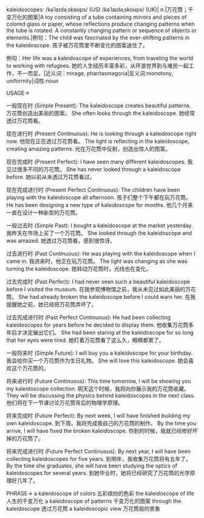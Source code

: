 kaleidoscopes: /kəˈlaɪdəˌskəʊps/ (US) /kəˈlaɪdəˌskoʊps/ (UK)| n.|万花筒；千变万化的图案|A toy consisting of a tube containing mirrors and pieces of colored glass or paper, whose reflections produce changing patterns when the tube is rotated.  A constantly changing pattern or sequence of objects or elements.|例句：The child was fascinated by the ever-shifting patterns in the kaleidoscope.  孩子被万花筒里不断变化的图案迷住了。

例句：Her life was a kaleidoscope of experiences, from traveling the world to working with refugees. 她的人生经历丰富多彩，从环游世界到与难民一起工作，不一而足。|近义词：mirage, phantasmagoria|反义词:monotony, uniformity|词性:noun

USAGE->

一般现在时 (Simple Present):
The kaleidoscope creates beautiful patterns. 万花筒创造出美丽的图案。
She often looks through the kaleidoscope. 她经常透过万花筒看。

现在进行时 (Present Continuous):
He is looking through a kaleidoscope right now. 他现在正在透过万花筒看。
The light is reflecting in the kaleidoscope, creating amazing patterns. 光在万花筒中反射，创造出惊人的图案。

现在完成时 (Present Perfect):
I have seen many different kaleidoscopes. 我见过很多不同的万花筒。
She has never looked through a kaleidoscope before. 她以前从未透过万花筒看过。

现在完成进行时 (Present Perfect Continuous):
The children have been playing with the kaleidoscope all afternoon. 孩子们整个下午都在玩万花筒。
He has been designing a new type of kaleidoscope for months. 他几个月来一直在设计一种新型的万花筒。

一般过去时 (Simple Past):
I bought a kaleidoscope at the market yesterday. 我昨天在市场上买了一个万花筒。
She looked through the kaleidoscope and was amazed. 她透过万花筒看，感到很惊讶。

过去进行时 (Past Continuous):
He was playing with the kaleidoscope when I came in. 我进来时，他正在玩万花筒。
The light was changing as she was turning the kaleidoscope.  她转动万花筒时，光线也在变化。

过去完成时 (Past Perfect):
I had never seen such a beautiful kaleidoscope before I visited the museum. 在我参观博物馆之前，我从未见过如此美丽的万花筒。
She had already broken the kaleidoscope before I could warn her. 在我提醒她之前，她已经把万花筒弄坏了。

过去完成进行时 (Past Perfect Continuous):
He had been collecting kaleidoscopes for years before he decided to display them.  他收集万花筒多年后才决定展出它们。
She had been staring at the kaleidoscope for so long that her eyes were tired. 她盯着万花筒看了这么久，眼睛都累了。

一般将来时 (Simple Future):
I will buy you a kaleidoscope for your birthday. 我会给你买一个万花筒作为生日礼物。
She will love this kaleidoscope. 她会喜欢这个万花筒的。

将来进行时 (Future Continuous):
This time tomorrow, I will be showing you my kaleidoscope collection. 明天这个时候，我将向你展示我的万花筒收藏。
They will be discussing the physics behind kaleidoscopes in the next class.  他们将在下一节课讨论万花筒背后的物理学原理。

将来完成时 (Future Perfect):
By next week, I will have finished building my own kaleidoscope.  到下周，我将完成我自己的万花筒的制作。
By the time you arrive, I will have fixed the broken kaleidoscope. 你到的时候，我就已经修好坏掉的万花筒了。

将来完成进行时 (Future Perfect Continuous):
By next year, I will have been collecting kaleidoscopes for five years. 到明年，我收集万花筒将有五年了。
By the time she graduates, she will have been studying the optics of kaleidoscopes for several years. 到她毕业时，她将已经研究了万花筒的光学原理好几年了。


PHRASE->
a kaleidoscope of colors  五彩缤纷的色彩
the kaleidoscope of life  人生的千变万化
a kaleidoscope of patterns  千变万化的图案
through the kaleidoscope  透过万花筒
a kaleidoscopic view  万花筒般的景象
